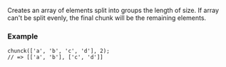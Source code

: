 Creates an array of elements split into groups the length of size. If array can't be split evenly, the final chunk will be the remaining elements.

### Example

```
chunck(['a', 'b', 'c', 'd'], 2);
// => [['a', 'b'], ['c', 'd']]
```